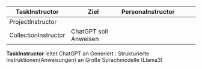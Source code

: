 
| TaskInstructor       | Ziel                  | PersonaInstructor |     |     |     |
| -------------------- | --------------------- | ----------------- | --- | --- | --- |
| ProjectInstructor    |                       |                   |     |     |     |
| CollectionInstructor | ChatGPT soll Anweisen |                   |     |     |     |

**TaskInstructor** leitet ChatGPT an
Generiert :
Strukturierte Instruktionen(Anweisungen) an Große Sprachmodelle (Llama3)


